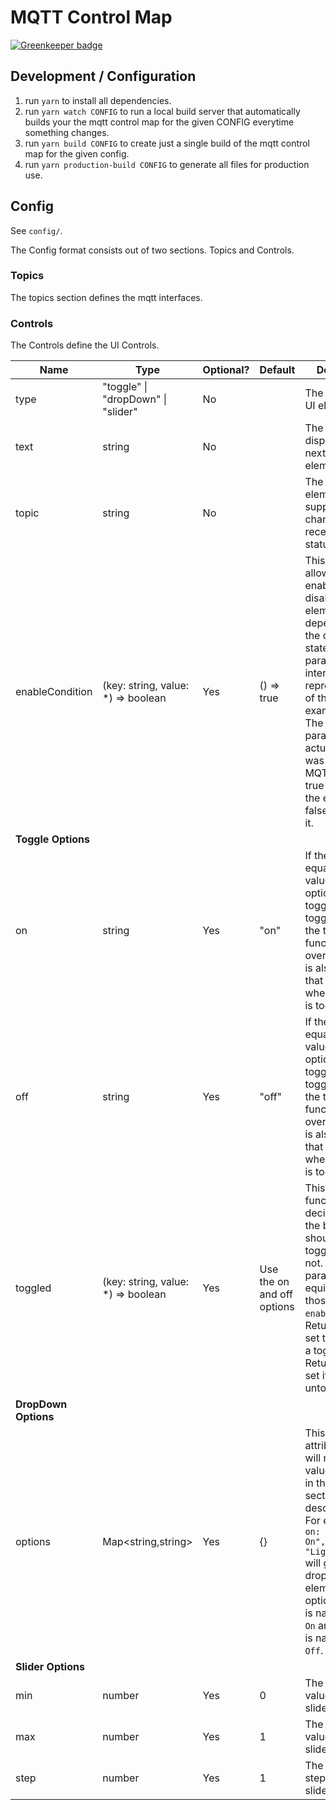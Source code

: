 # MQTT Control Map

[![Greenkeeper badge](https://badges.greenkeeper.io/uwap/mqtt-control-map.svg)](https://greenkeeper.io/)

## Development / Configuration

1. run `yarn` to install all dependencies.
2. run `yarn watch CONFIG` to run a local build server that automatically builds
your the mqtt control map for the given CONFIG everytime something changes.
3. run `yarn build CONFIG` to create just a single build of the mqtt control map
for the given config.
4. run `yarn production-build CONFIG` to generate all files for production use.

## Config

See `config/`.

The Config format consists out of two sections. Topics and Controls.

### Topics

The topics section defines the mqtt interfaces.

### Controls

The Controls define the UI Controls.

| Name            | Type              | Optional?  | Default         | Description |
|-----------------|-------------------|------------|-----------------|-------------|
| type | "toggle" \| "dropDown" \| "slider" | No   |                 | The type of the UI element. |
| text            | string            | No         |                 | The text displayed right next to the UI element. |
| topic           | string            | No         |                 | The topic the UI element is supposed to change and/or receive its status from. |
| enableCondition | (key: string, value: *) => boolean | Yes | () => true | This option allows you to enable or disable UI elements, depending on the current state. The first parameter is the internal representation of the value. For example "off". The second parameter is the actual value that was received via MQTT. Return true to enable the element and false to disable it. |
| **Toggle Options**                                                 |
| on              | string            | Yes        | "on"            | If the state is equal to the value of this option the toggle will be toggled on (if the toggled function is not overriden). This is also the value that will be sent when the button is toggled on. |
| off             | string            | Yes        | "off"           | If the state is equal to the value of this option the toggle will be toggled off (if the toggled function is not overriden). This is also the value that will be sent when the button is toggled off. |
| toggled | (key: string, value: *) => boolean | Yes | Use the on and off options | This is the function that decides whether the button should be in a toggled state or not. The parameters are equivalent to those of `enableCondition`. Return true to set the button to a toggled state. Return false to set it to the untoggled state. |
| **DropDown Options**                                               |
| options         | Map<string,string>| Yes        | {}              | This is an attribute set that will map all values defined in the topics section to a description text. For example `{ on: "Lights On", off: "Lights Off" }` will give the drop down element two options, one that is named `Lights On` and one that is named `Lights Off`. |
| **Slider Options**                                                 |
| min             | number            | Yes        | 0               | The minimum value of that slider. |
| max             | number            | Yes        | 1               | The maximum value of that slider. |
| step            | number            | Yes        | 1               | The smallest step of the slider. |
